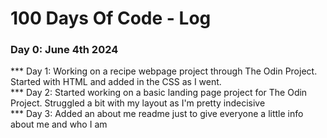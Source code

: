 # 100 Days Of Code - Log

### Day 0: June 4th 2024 

*** Day 1: Working on a recipe webpage project through The Odin Project. Started with HTML and added in the CSS as I went. <br>
*** Day 2: Started working on a basic landing page project for The Odin Project. Struggled a bit with my layout as I'm pretty indecisive <br>
*** Day 3: Added an about me readme just to give everyone a little info about me and who I am <br>
